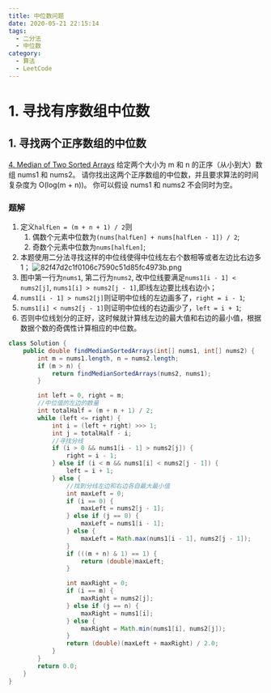```yaml
---
title: 中位数问题
date: 2020-05-21 22:15:14
tags:
  - 二分法
  - 中位数
category:
  - 算法
  - LeetCode
---
```

# 1. 寻找有序数组中位数
## 1. 寻找两个正序数组的中位数
[4. Median of Two Sorted Arrays](https://leetcode-cn.com/problems/median-of-two-sorted-arrays/)
给定两个大小为 m 和 n 的正序（从小到大）数组 nums1 和 nums2。
请你找出这两个正序数组的中位数，并且要求算法的时间复杂度为 O(log(m + n))。
你可以假设 nums1 和 nums2 不会同时为空。

### 题解
1. 定义`halfLen = (m + n + 1) / 2`则
   1. 偶数个元素中位数为`(nums[halfLen] + nums[halfLen - 1]) / 2`;
   2. 奇数个元素中位数为`nums[halfLen]`;
2. 本题使用二分法寻找这样的中位线使得中位线左右个数相等或者左边比右边多1；
   ![82f47d2c1f0106c7590c51d85fc4973b.png](https://z4a.net/images/2020/05/24/82f47d2c1f0106c7590c51d85fc4973b.png)
3. 图中第一行为`nums1`, 第二行为`nums2`, 改中位线要满足`nums1[i - 1] < nums2[j]`, `nums1[i] > nums2[j - 1]`,即线左边要比线右边小；
4. `nums1[i - 1] > nums2[j]`则证明中位线的左边画多了，`right = i - 1`;
5. `nums1[i] < nums2[j - 1]`则证明中位线的右边画少了，`left = i + 1`;
6. 否则中位线划分的正好，这时候就计算线左边的最大值和右边的最小值，根据数据个数的奇偶性计算相应的中位数。

```java
class Solution {
    public double findMedianSortedArrays(int[] nums1, int[] nums2) {
        int m = nums1.length, n = nums2.length;
        if (m > n) {
            return findMedianSortedArrays(nums2, nums1);
        }

        int left = 0, right = m;
        //中位值的左边的数量
        int totalHalf = (m + n + 1) / 2;
        while (left <= right) {
            int i = (left + right) >>> 1;
            int j = totalHalf - i;
            //寻找分线
            if (i > 0 && nums1[i - 1] > nums2[j]) {
                right = i - 1;
            } else if (i < m && nums1[i] < nums2[j - 1]) {
                left = i + 1;
            } else {
                //找到分线左边和右边各自最大最小值
                int maxLeft = 0;
                if (i == 0) {
                    maxLeft = nums2[j - 1];
                } else if (j == 0) {
                    maxLeft = nums1[i - 1];
                } else {
                    maxLeft = Math.max(nums1[i - 1], nums2[j - 1]);
                }
                if (((m + n) & 1) == 1) {
                    return (double)maxLeft;
                }

                int maxRight = 0;
                if (i == m) {
                    maxRight = nums2[j];
                } else if (j == n) {
                    maxRight = nums1[i];
                } else {
                    maxRight = Math.min(nums1[i], nums2[j]);
                }
                return (double)(maxLeft + maxRight) / 2.0;
            }
        }
        return 0.0;
    }
}
```
